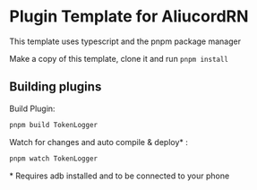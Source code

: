 # Plugin Template for AliucordRN

This template uses typescript and the pnpm package manager

Make a copy of this template, clone it and run `pnpm install`

## Building plugins

Build Plugin:
```sh
pnpm build TokenLogger
```

Watch for changes and auto compile & deploy* :
```sh
pnpm watch TokenLogger
```
\* Requires adb installed and to be connected to your phone